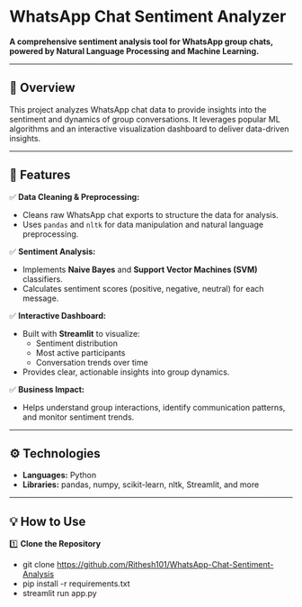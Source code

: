 # WhatsApp Chat Sentiment Analyzer

**A comprehensive sentiment analysis tool for WhatsApp group chats, powered by Natural Language Processing and Machine Learning.**

---

## 📌 Overview

This project analyzes WhatsApp chat data to provide insights into the sentiment and dynamics of group conversations. It leverages popular ML algorithms and an interactive visualization dashboard to deliver data-driven insights.

---

## 🚀 Features

✅ **Data Cleaning & Preprocessing:**  
- Cleans raw WhatsApp chat exports to structure the data for analysis.  
- Uses `pandas` and `nltk` for data manipulation and natural language preprocessing.

✅ **Sentiment Analysis:**  
- Implements **Naive Bayes** and **Support Vector Machines (SVM)** classifiers.  
- Calculates sentiment scores (positive, negative, neutral) for each message.

✅ **Interactive Dashboard:**  
- Built with **Streamlit** to visualize:  
  - Sentiment distribution  
  - Most active participants  
  - Conversation trends over time  
- Provides clear, actionable insights into group dynamics.

✅ **Business Impact:**  
- Helps understand group interactions, identify communication patterns, and monitor sentiment trends.

---

## ⚙️ Technologies

- **Languages:** Python  
- **Libraries:** pandas, numpy, scikit-learn, nltk, Streamlit, and more

---

## 💡 How to Use

1️⃣ **Clone the Repository**  
- git clone https://github.com/Rithesh101/WhatsApp-Chat-Sentiment-Analysis
- pip install -r requirements.txt
- streamlit run app.py







